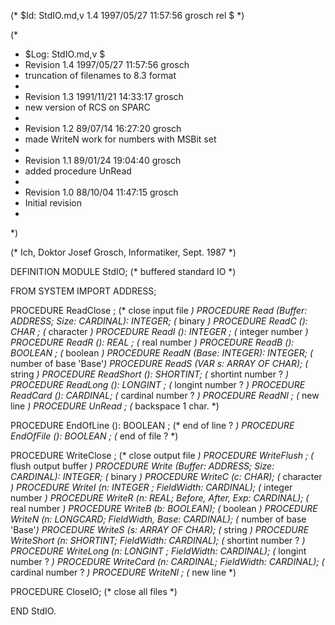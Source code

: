 (* $Id: StdIO.md,v 1.4 1997/05/27 11:57:56 grosch rel $ *)

(*
 * $Log: StdIO.md,v $
 * Revision 1.4  1997/05/27 11:57:56  grosch
 * truncation of filenames to 8.3 format
 *
 * Revision 1.3  1991/11/21 14:33:17  grosch
 * new version of RCS on SPARC
 *
 * Revision 1.2  89/07/14  16:27:20  grosch
 * made WriteN work for numbers with MSBit set
 * 
 * Revision 1.1  89/01/24  19:04:40  grosch
 * added procedure UnRead
 * 
 * Revision 1.0  88/10/04  11:47:15  grosch
 * Initial revision
 * 
 *)

(* Ich, Doktor Josef Grosch, Informatiker, Sept. 1987 *)

DEFINITION MODULE StdIO;			(* buffered standard IO	*)

FROM SYSTEM IMPORT ADDRESS;

PROCEDURE ReadClose	;			(* close input file	*)
PROCEDURE Read		(Buffer: ADDRESS; Size: CARDINAL): INTEGER;
						(* binary		*)
PROCEDURE ReadC		(): CHAR    ;		(* character		*)
PROCEDURE ReadI		(): INTEGER ;		(* integer  number	*)
PROCEDURE ReadR		(): REAL    ;		(* real     number	*)
PROCEDURE ReadB		(): BOOLEAN ;		(* boolean		*)
PROCEDURE ReadN		(Base: INTEGER): INTEGER;
						(* number of base 'Base'*)
PROCEDURE ReadS		(VAR s: ARRAY OF CHAR);	(* string		*)
PROCEDURE ReadShort	(): SHORTINT;		(* shortint number ?	*)
PROCEDURE ReadLong	(): LONGINT ;		(* longint  number ?	*)
PROCEDURE ReadCard	(): CARDINAL;		(* cardinal number ?	*)
PROCEDURE ReadNl	;			(* new line		*)
PROCEDURE UnRead	;			(* backspace 1 char.	*)

PROCEDURE EndOfLine	(): BOOLEAN ;		(* end of line ?	*)
PROCEDURE EndOfFile	(): BOOLEAN ;		(* end of file ?	*)


PROCEDURE WriteClose	;			(* close output file	*)
PROCEDURE WriteFlush	;			(* flush output buffer	*)
PROCEDURE Write		(Buffer: ADDRESS; Size: CARDINAL): INTEGER;
						(* binary		*)
PROCEDURE WriteC	(c: CHAR);		(* character		*)
PROCEDURE WriteI	(n: INTEGER ; FieldWidth: CARDINAL);
						(* integer  number	*)
PROCEDURE WriteR	(n: REAL; Before, After, Exp: CARDINAL);
						(* real     number	*)
PROCEDURE WriteB	(b: BOOLEAN);		(* boolean		*)
PROCEDURE WriteN	(n: LONGCARD; FieldWidth, Base: CARDINAL);
						(* number of base 'Base'*)
PROCEDURE WriteS	(s: ARRAY OF CHAR);	(* string		*)
PROCEDURE WriteShort	(n: SHORTINT; FieldWidth: CARDINAL);
						(* shortint number ?	*)
PROCEDURE WriteLong	(n: LONGINT ; FieldWidth: CARDINAL);
						(* longint  number ?	*)
PROCEDURE WriteCard	(n: CARDINAL; FieldWidth: CARDINAL);
						(* cardinal number ?	*)
PROCEDURE WriteNl	;			(* new line		*)


PROCEDURE CloseIO;				(* close all files	*)

END StdIO.
